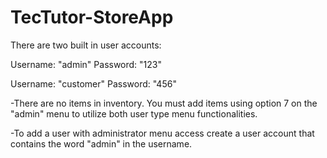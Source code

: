 # TecTutor-StoreApp

There are two built in user accounts:

Username: "admin"
Password: "123"

Username: "customer"
Password: "456"

-There are no items in inventory. You must add items using option 7 on the "admin" menu to utilize both user type menu functionalities.

-To add a user with administrator menu access create a user account 
that contains the word "admin" in the username.
